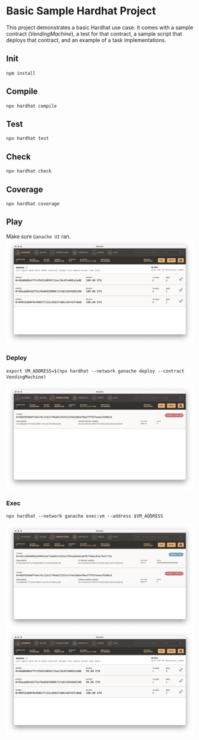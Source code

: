 # Basic Sample Hardhat Project

This project demonstrates a basic Hardhat use case.
It comes with a sample contract (*VendingMachine*), a test for that contract,
a sample script that deploys that contract,
and an example of a task implementations.

## Init

```shell
npm install
```

## Compile

```shell
npx hardhat compile
```

## Test

```shell
npx hardhat test
```

## Check

```shell
npx hardhat check
```

## Coverage

```shell
npx hardhat coverage
```

## Play

Make sure `Ganache UI` ran.
![init](/docs/init.png)

### Deploy

```shell
export VM_ADDRESS=$(npx hardhat --network ganache deploy --contract VendingMachine)
```

![deploy](/docs/deploy.png)

### Exec

```shell
npx hardhat --network ganache exec:vm --address $VM_ADDRESS
```

![exec-tx](/docs/exec-1.png)
![exec](/docs/exec-2.png)
